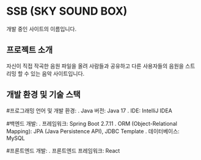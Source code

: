 # SSB (SKY SOUND BOX)
개발 중인 사이트의 이름입니다.


## 프로젝트 소개
자신이 직접 작곡한 음원 파일을 올려 사람들과 공유하고
다른 사용자들의 음원을 스트리밍 할 수 있는 음악 사이트입니다.


## 개발 환경 및 기술 스택

#프로그래밍 언어 및 개발 환경:
. Java 버전: Java 17
. IDE: IntelliJ IDEA

#백엔드 개발:
.  프레임워크: Spring Boot 2.7.11
. ORM (Object-Relational Mapping): JPA (Java Persistence API), JDBC Template
. 데이터베이스: MySQL

#프론트엔드 개발:
. 프론트엔드 프레임워크: React



